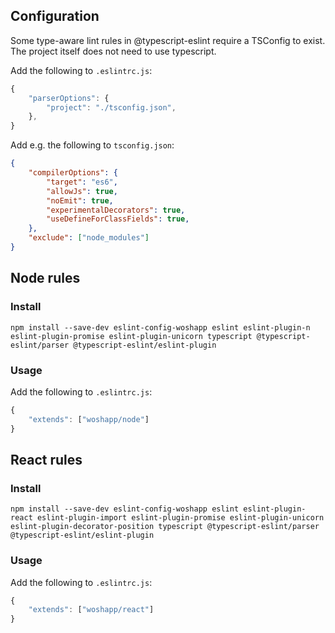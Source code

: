 ## Configuration
Some type-aware lint rules in @typescript-eslint require a TSConfig to exist. The project itself does not need to use typescript.

Add the following to `.eslintrc.js`:
```javascript
{
    "parserOptions": {
        "project": "./tsconfig.json",
    },
}
```
Add e.g. the following to `tsconfig.json`:
```json
{
    "compilerOptions": {
        "target": "es6",
        "allowJs": true,
        "noEmit": true,
        "experimentalDecorators": true,
        "useDefineForClassFields": true,
    },
    "exclude": ["node_modules"]
}
```

## Node rules

### Install
```
npm install --save-dev eslint-config-woshapp eslint eslint-plugin-n eslint-plugin-promise eslint-plugin-unicorn typescript @typescript-eslint/parser @typescript-eslint/eslint-plugin
```

### Usage
Add the following to `.eslintrc.js`:

```javascript
{
    "extends": ["woshapp/node"]
}
```

## React rules

### Install
```
npm install --save-dev eslint-config-woshapp eslint eslint-plugin-react eslint-plugin-import eslint-plugin-promise eslint-plugin-unicorn eslint-plugin-decorator-position typescript @typescript-eslint/parser @typescript-eslint/eslint-plugin
```

### Usage
Add the following to `.eslintrc.js`:

```javascript
{
    "extends": ["woshapp/react"]
}
```